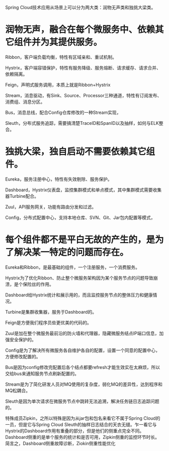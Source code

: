 Spring Cloud技术应用从场景上可以分为两大类：润物无声类和独挑大梁类。

 

# 润物无声，融合在每个微服务中、依赖其它组件并为其提供服务。

Ribbon，客户端负载均衡，特性有区域亲和、重试机制。

Hystrix，客户端容错保护，特性有服务降级、服务熔断、请求缓存、请求合并、依赖隔离。

Feign，声明式服务调用，本质上就是Ribbon+Hystrix

Stream，消息驱动，有Sink、Source、Processor三种通道，特性有订阅发布、消费组、消息分区。

Bus，消息总线，配合Config仓库修改的一种Stream实现，

Sleuth，分布式服务追踪，需要搞清楚TraceID和SpanID以及抽样，如何与ELK整合。

 

# 独挑大梁，独自启动不需要依赖其它组件。

Eureka，服务注册中心，特性有失效剔除、服务保护。

Dashboard，Hystrix仪表盘，监控集群模式和单点模式，其中集群模式需要收集器Turbine配合。

Zuul，API服务网关，功能有路由分发和过滤。

Config，分布式配置中心，支持本地仓库、SVN、Git、Jar包内配置等模式，

 

 

# 每个组件都不是平白无故的产生的，是为了解决某一特定的问题而存在。

Eureka和Ribbon，是最基础的组件，一个注册服务，一个消费服务。

Hystrix为了优化Ribbon、防止整个微服务架构因为某个服务节点的问题导致崩溃，是个保险丝的作用。

Dashboard给Hystrix统计和展示用的，而且监控服务节点的整体压力和健康情况。

Turbine是集群收集器，服务于Dashboard的。

Feign是方便我们程序员些更优美的代码的。

Zuul是加在整个微服务最前沿的防火墙和代理器，隐藏微服务结点IP端口信息，加强安全保护的。

Config是为了解决所有微服务各自维护各自的配置，设置一个同意的配置中心，方便修改配置的。

Bus是因为config修改完配置后各个结点都要refresh才能生效实在太麻烦，所以交给bus来通知服务节点刷新配置的。

Stream是为了简化研发人员对MQ使用的复杂度，弱化MQ的差异性，达到程序和MQ松耦合。

Sleuth是因为单次请求在微服务节点中跳转无法追溯，解决任务链日志追踪问题的。

 

特殊成员Zipkin，之所以特殊是因为从jar包和包名来看它不属于Spring Cloud的一员，但是它与Spring Cloud Sleuth的抽样日志结合的天衣无缝。乍一看它与Hystrix的Dashboard作用有重叠的部分，但是他们的侧重点完全不同。Dashboard侧重的是单个服务的统计和是否可用，Zipkin侧重的监控环节时长。简言之，Dashboard侧重故障诊断，Ziokin侧重性能优化